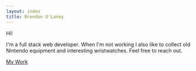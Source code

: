 ```yaml
---
layout: index
title: Brendon O'Laney
---
```


Hi!

I'm a full stack web developer. When I'm not working I also like
to collect old Nintendo equipment and interesting wristwatches. Feel
free to reach out.

[My Work](./work/index.html )

